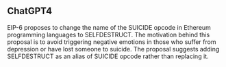 ## ChatGPT4

EIP-6 proposes to change the name of the SUICIDE opcode in Ethereum programming languages to SELFDESTRUCT. The motivation behind this proposal is to avoid triggering negative emotions in those who suffer from depression or have lost someone to suicide. The proposal suggests adding SELFDESTRUCT as an alias of SUICIDE opcode rather than replacing it.
